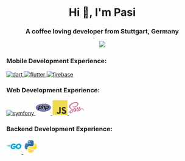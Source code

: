 <h1 align="center">Hi 👋, I'm Pasi</h1>
<h3 align="center">A coffee loving developer from Stuttgart, Germany</h3>

<p align="center"> 
  <!--a href="https://twitter.com/glasspdev" target="blank"><img src="https://img.shields.io/twitter/follow/glasspdev?logo=twitter&style=for-the-badge" alt="glasspdev" /></a--> 
  <img src="https://img.shields.io/badge/Pronouns-he%2Fhim-blue?style=for-the-badge"/> 
  <!--a href="https://glassp.dev"><img src="https://img.shields.io/badge/Website-glassp.dev-informational?style=for-the-badge" /></a-->
</p>


<h3 align="left">Mobile Development Experience:</h3>
<p align="left"> 
  <a href="https://dart.dev" target="_blank"> <img src="https://www.vectorlogo.zone/logos/dartlang/dartlang-icon.svg" alt="dart" width="40" height="40"/> </a> 
  <a href="https://flutter.dev" target="_blank"> <img src="https://www.vectorlogo.zone/logos/flutterio/flutterio-icon.svg" alt="flutter" width="40" height="40"/> </a> 
  <a href="https://firebase.google.com/" target="_blank"> <img src="https://www.vectorlogo.zone/logos/firebase/firebase-icon.svg" alt="firebase" width="40" height="40"/> </a> 
  </p>
 <h3 align="left">Web Development Experience:</h3>
 <p align="left">
  <a href="https://symfony.com" target="_blank"> <img src="https://symfony.com/logos/symfony_black_03.svg" alt="symfony" width="40" height="40"/> </a>
<a href="https://www.php.net" target="_blank"> <img src="https://raw.githubusercontent.com/devicons/devicon/master/icons/php/php-original.svg" alt="php" width="40" height="40"/> </a> 
<a href="https://developer.mozilla.org/en-US/docs/Web/JavaScript" target="_blank"> <img src="https://raw.githubusercontent.com/devicons/devicon/master/icons/javascript/javascript-original.svg" alt="javascript" width="40" height="40"/> </a> 
  <a href="https://sass-lang.com" target="_blank"> <img src="https://raw.githubusercontent.com/devicons/devicon/master/icons/sass/sass-original.svg" alt="sass" width="40" height="40"/> </a>
<h3 align="left">Backend Development Experience:</h3>
  <a href="https://go.dev" target="_blank"> <img src="https://raw.githubusercontent.com/devicons/devicon/master/icons/go/go-original-wordmark.svg" alt="go" width="40" height="40"/> </a>
  <a href="https://python.org" target="_blank"> <img src="https://raw.githubusercontent.com/devicons/devicon/master/icons/python/python-original.svg" alt="python" width="40" height="40"/> </a>
  </p>
